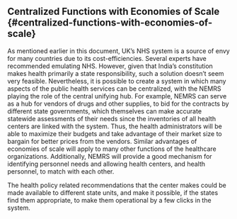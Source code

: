 ## Centralized Functions with Economies of Scale {#centralized-functions-with-economies-of-scale}

As mentioned earlier in this document, UK’s NHS system is a source of envy for many countries due to its cost-efficiencies. Several experts have recommended emulating NHS. However, given that India’s constitution makes health primarily a state responsibility, such a solution doesn’t seem very feasible. Nevertheless, it is possible to create a system in which many aspects of the public health services can be centralized, with the NEMRS playing the role of the central unifying hub. For example, NEMRS can serve as a hub for vendors of drugs and other supplies, to bid for the contracts by different state governments, which themselves can make accurate statewide assessments of their needs since the inventories of all health centers are linked with the system. Thus, the health administrators will be able to maximize their budgets and take advantage of their market size to bargain for better prices from the vendors. Similar advantages of economies of scale will apply to many other functions of the healthcare organizations. Additionally, NEMRS will provide a good mechanism for identifying personnel needs and allowing health centers, and health personnel, to match with each other.

The health policy related recommendations that the center makes could be made available to different state units, and make it possible, if the states find them appropriate, to make them operational by a few clicks in the system.
